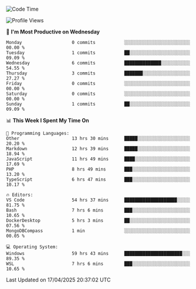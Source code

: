 <!--START_SECTION:waka-->
![Code Time](http://img.shields.io/badge/Code%20Time-4%2C667%20hrs%2054%20mins-blue)

![Profile Views](http://img.shields.io/badge/Profile%20Views-1-blue)

📅 **I'm Most Productive on Wednesday** 

```text
Monday                   0 commits           ░░░░░░░░░░░░░░░░░░░░░░░░░   00.00 % 
Tuesday                  1 commits           ██░░░░░░░░░░░░░░░░░░░░░░░   09.09 % 
Wednesday                6 commits           ██████████████░░░░░░░░░░░   54.55 % 
Thursday                 3 commits           ███████░░░░░░░░░░░░░░░░░░   27.27 % 
Friday                   0 commits           ░░░░░░░░░░░░░░░░░░░░░░░░░   00.00 % 
Saturday                 0 commits           ░░░░░░░░░░░░░░░░░░░░░░░░░   00.00 % 
Sunday                   1 commits           ██░░░░░░░░░░░░░░░░░░░░░░░   09.09 % 
```


📊 **This Week I Spent My Time On** 

```text
💬 Programming Languages: 
Other                    13 hrs 30 mins      █████░░░░░░░░░░░░░░░░░░░░   20.20 % 
Markdown                 12 hrs 39 mins      █████░░░░░░░░░░░░░░░░░░░░   18.94 % 
JavaScript               11 hrs 49 mins      ████░░░░░░░░░░░░░░░░░░░░░   17.69 % 
PHP                      8 hrs 49 mins       ███░░░░░░░░░░░░░░░░░░░░░░   13.20 % 
TypeScript               6 hrs 47 mins       ███░░░░░░░░░░░░░░░░░░░░░░   10.17 % 

🔥 Editors: 
VS Code                  54 hrs 37 mins      ████████████████████░░░░░   81.75 % 
Bash                     7 hrs 6 mins        ███░░░░░░░░░░░░░░░░░░░░░░   10.65 % 
DockerDesktop            5 hrs 3 mins        ██░░░░░░░░░░░░░░░░░░░░░░░   07.56 % 
MongoDBCompass           1 min               ░░░░░░░░░░░░░░░░░░░░░░░░░   00.05 % 

💻 Operating System: 
Windows                  59 hrs 43 mins      ██████████████████████░░░   89.35 % 
WSL                      7 hrs 6 mins        ███░░░░░░░░░░░░░░░░░░░░░░   10.65 % 
```


 Last Updated on 17/04/2025 20:37:02 UTC
<!--END_SECTION:waka-->
